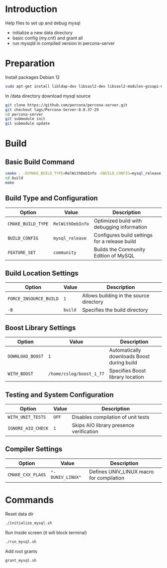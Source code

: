 # Introduction

Help files to set up and debug mysql

- initialize a new data directory
- basic config (my.cnf) and grant all
- run mysqld in compiled version in percona-server

# Preparation

Install packages Debian 12

```bash
sudo apt-get install libldap-dev libsasl2-dev libsasl2-modules-gssapi-mit libkrb5-dev cmake build-essential libaio-dev pkg-config bison gdb rapidjson-dev
```

In /data directory
download mysql source

```bash
git clone https://github.com/percona/percona-server.git
git checkout tags/Percona-Server-8.0.37-29
cd percona-server
git submodule init
git submodule update
```

# Build

## Basic Build Command
```bash
cmake . -DCMAKE_BUILD_TYPE=RelWithDebInfo -DBUILD_CONFIG=mysql_release -DFEATURE_SET=community -DFORCE_INSOURCE_BUILD=1 -DDOWNLOAD_BOOST=1 -DWITH_BOOST=/home/cslog/boost_1_77 -DWITH_UNIT_TESTS=OFF -DIGNORE_AIO_CHECK=1 -DCMAKE_CXX_FLAGS="-DUNIV_LINUX" -B build
cd build
make
```

## Build Type and Configuration
| Option | Value | Description |
|--------|--------|-------------|
| `CMAKE_BUILD_TYPE` | `RelWithDebInfo` | Optimized build with debugging information |
| `BUILD_CONFIG` | `mysql_release` | Configures build settings for a release build |
| `FEATURE_SET` | `community` | Builds the Community Edition of MySQL |

## Build Location Settings
| Option | Value | Description |
|--------|--------|-------------|
| `FORCE_INSOURCE_BUILD` | `1` | Allows building in the source directory |
| `-B` | `build` | Specifies the build directory |

## Boost Library Settings
| Option | Value | Description |
|--------|--------|-------------|
| `DOWNLOAD_BOOST` | `1` | Automatically downloads Boost during build |
| `WITH_BOOST` | `/home/cslog/boost_1_77` | Specifies Boost library location |

## Testing and System Configuration
| Option | Value | Description |
|--------|--------|-------------|
| `WITH_UNIT_TESTS` | `OFF` | Disables compilation of unit tests |
| `IGNORE_AIO_CHECK` | `1` | Skips AIO library presence verification |

## Compiler Settings
| Option | Value | Description |
|--------|--------|-------------|
| `CMAKE_CXX_FLAGS` | `"-DUNIV_LINUX"` | Defines UNIV_LINUX macro for compilation |

# Commands

Reset data dir

```bash
./initialize_mysql.sh
```

Run Inside screen (it will block terminal)

```bash
./run_mysql.sh
```

Add root grants 

```bash
grant_mysql.sh
```
